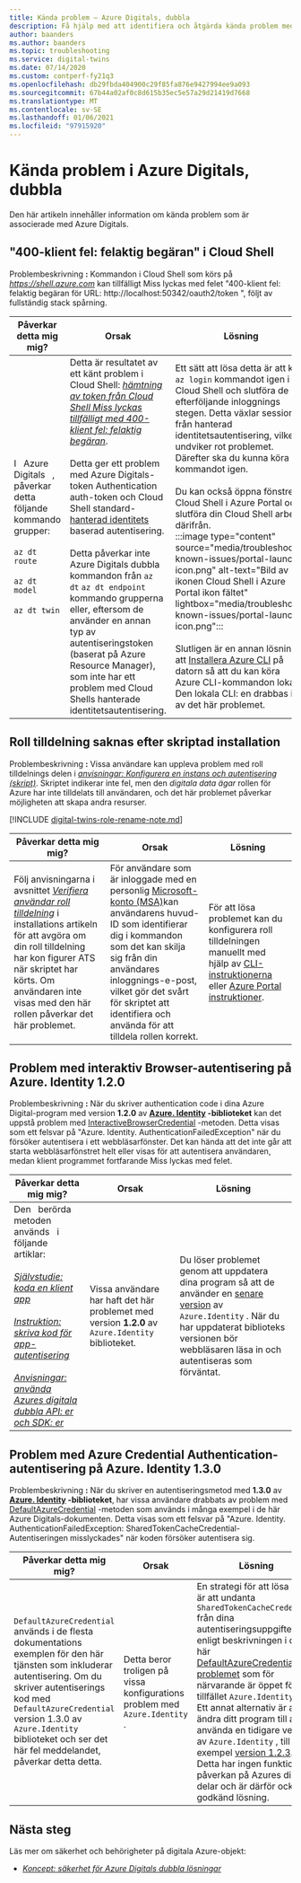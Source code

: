 ```yaml
---
title: Kända problem – Azure Digitals, dubbla
description: Få hjälp med att identifiera och åtgärda kända problem med Azure Digitals.
author: baanders
ms.author: baanders
ms.topic: troubleshooting
ms.service: digital-twins
ms.date: 07/14/2020
ms.custom: contperf-fy21q3
ms.openlocfilehash: db29fbda404900c29f85fa876e9427994ee9a093
ms.sourcegitcommit: 67b44a02af0c8d615b35ec5e57a29d21419d7668
ms.translationtype: MT
ms.contentlocale: sv-SE
ms.lasthandoff: 01/06/2021
ms.locfileid: "97915920"
---
```

# <a name="known-issues-in-azure-digital-twins"></a>Kända problem i Azure Digitals, dubbla

Den här artikeln innehåller information om kända problem som är associerade med Azure Digitals.

## <a name="400-client-error-bad-request-in-cloud-shell"></a>"400-klient fel: felaktig begäran" i Cloud Shell

Problembeskrivning **:** Kommandon i Cloud Shell som körs på *https://shell.azure.com* kan tillfälligt Miss lyckas med felet "400-klient fel: felaktig begäran för URL: http://localhost:50342/oauth2/token ", följt av fullständig stack spårning.

| Påverkar detta mig mig? | Orsak | Lösning |
| --- | --- | --- |
| I &nbsp; Azure &nbsp; Digitals &nbsp; , påverkar detta följande kommando grupper:<br><br>`az dt route`<br><br>`az dt model`<br><br>`az dt twin` | Detta är resultatet av ett känt problem i Cloud Shell: [*hämtning av token från Cloud Shell Miss lyckas tillfälligt med 400-klient fel: felaktig begäran*](https://github.com/Azure/azure-cli/issues/11749).<br><br>Detta ger ett problem med Azure Digitals-token Authentication auth-token och Cloud Shell standard- [hanterad identitets](../active-directory/managed-identities-azure-resources/overview.md) baserad autentisering. <br><br>Detta påverkar inte Azure Digitals dubbla kommandon från `az dt` `az dt endpoint` kommando grupperna eller, eftersom de använder en annan typ av autentiseringstoken (baserat på Azure Resource Manager), som inte har ett problem med Cloud Shells hanterade identitetsautentisering. | Ett sätt att lösa detta är att köra `az login` kommandot igen i Cloud Shell och slutföra de efterföljande inloggnings stegen. Detta växlar sessionen från hanterad identitetsautentisering, vilket undviker rot problemet. Därefter ska du kunna köra kommandot igen.<br><br>Du kan också öppna fönstret Cloud Shell i Azure Portal och slutföra din Cloud Shell arbete därifrån.<br>:::image type="content" source="media/troubleshoot-known-issues/portal-launch-icon.png" alt-text="Bild av ikonen Cloud Shell i Azure Portal ikon fältet" lightbox="media/troubleshoot-known-issues/portal-launch-icon.png":::<br><br>Slutligen är en annan lösning att [Installera Azure CLI](/cli/azure/install-azure-cli?view=azure-cli-latest&preserve-view=true) på datorn så att du kan köra Azure CLI-kommandon lokalt. Den lokala CLI: en drabbas inte av det här problemet. |


## <a name="missing-role-assignment-after-scripted-setup"></a>Roll tilldelning saknas efter skriptad installation

Problembeskrivning **:** Vissa användare kan uppleva problem med roll tilldelnings delen i [*anvisningar: Konfigurera en instans och autentisering (skript)*](how-to-set-up-instance-scripted.md). Skriptet indikerar inte fel, men den *digitala data ägar* rollen för Azure har inte tilldelats till användaren, och det här problemet påverkar möjligheten att skapa andra resurser.

[!INCLUDE [digital-twins-role-rename-note.md](../../includes/digital-twins-role-rename-note.md)]

| Påverkar detta mig mig? | Orsak | Lösning |
| --- | --- | --- |
| Följ anvisningarna i avsnittet [*Verifiera användar roll tilldelning*](how-to-set-up-instance-scripted.md#verify-user-role-assignment) i installations artikeln för att avgöra om din roll tilldelning har kon figurer ATS när skriptet har körts. Om användaren inte visas med den här rollen påverkar det här problemet. | För användare som är inloggade med en personlig [Microsoft-konto (MSA)](https://account.microsoft.com/account)kan användarens huvud-ID som identifierar dig i kommandon som det kan skilja sig från din användares inloggnings-e-post, vilket gör det svårt för skriptet att identifiera och använda för att tilldela rollen korrekt. | För att lösa problemet kan du konfigurera roll tilldelningen manuellt med hjälp av [CLI-instruktionerna](how-to-set-up-instance-cli.md#set-up-user-access-permissions) eller [Azure Portal instruktioner](how-to-set-up-instance-portal.md#set-up-user-access-permissions). |

## <a name="issue-with-interactive-browser-authentication-on-azureidentity-120"></a>Problem med interaktiv Browser-autentisering på Azure. Identity 1.2.0

Problembeskrivning **:** När du skriver authentication code i dina Azure Digital-program med version **1.2.0** av **[Azure. Identity](/dotnet/api/azure.identity?view=azure-dotnet&preserve-view=true) -biblioteket** kan det uppstå problem med [InteractiveBrowserCredential](/dotnet/api/azure.identity.interactivebrowsercredential?view=azure-dotnet&preserve-view=true) -metoden. Detta visas som ett felsvar på "Azure. Identity. AuthenticationFailedException" när du försöker autentisera i ett webbläsarfönster. Det kan hända att det inte går att starta webbläsarfönstret helt eller visas för att autentisera användaren, medan klient programmet fortfarande Miss lyckas med felet.

| Påverkar detta mig mig? | Orsak | Lösning |
| --- | --- | --- |
| Den &nbsp; berörda &nbsp; metoden &nbsp; &nbsp; används &nbsp; i &nbsp; &nbsp; följande artiklar:<br><br>[*Självstudie: koda en klient app*](tutorial-code.md)<br><br>[*Instruktion: skriva kod för app-autentisering*](how-to-authenticate-client.md)<br><br>[*Anvisningar: använda Azures digitala dubbla API: er och SDK: er*](how-to-use-apis-sdks.md) | Vissa användare har haft det här problemet med version **1.2.0** av `Azure.Identity` biblioteket. | Du löser problemet genom att uppdatera dina program så att de använder en [senare version](https://www.nuget.org/packages/Azure.Identity) av `Azure.Identity` . När du har uppdaterat biblioteks versionen bör webbläsaren läsa in och autentiseras som förväntat. |

## <a name="issue-with-default-azure-credential-authentication-on-azureidentity-130"></a>Problem med Azure Credential Authentication-autentisering på Azure. Identity 1.3.0

Problembeskrivning **:** När du skriver en autentiseringsmetod med **1.3.0** av **[Azure. Identity](/dotnet/api/azure.identity?view=azure-dotnet&preserve-view=true) -biblioteket**, har vissa användare drabbats av problem med [DefaultAzureCredential](/dotnet/api/azure.identity.defaultazurecredential?view=azure-dotnet?view=azure-dotnet&preserve-view=true) -metoden som används i många exempel i de här Azure Digitals-dokumenten. Detta visas som ett felsvar på "Azure. Identity. AuthenticationFailedException: SharedTokenCacheCredential-Autentiseringen misslyckades" när koden försöker autentisera sig.

| Påverkar detta mig mig? | Orsak | Lösning |
| --- | --- | --- |
| `DefaultAzureCredential` används i de flesta dokumentations exemplen för den här tjänsten som inkluderar autentisering. Om du skriver autentiserings kod med `DefaultAzureCredential` version 1.3.0 av `Azure.Identity` biblioteket och ser det här fel meddelandet, påverkar detta detta. | Detta beror troligen på vissa konfigurations problem med `Azure.Identity` . | En strategi för att lösa detta är att undanta `SharedTokenCacheCredential` från dina autentiseringsuppgifter, enligt beskrivningen i det här [DefaultAzureCredential-problemet](https://github.com/Azure/azure-sdk/issues/1970) som för närvarande är öppet för tillfället `Azure.Identity` .<br>Ett annat alternativ är att ändra ditt program till att använda en tidigare version av `Azure.Identity` , till exempel [version 1.2.3](https://www.nuget.org/packages/Azure.Identity/1.2.3). Detta har ingen funktionell påverkan på Azures digitala delar och är därför också en godkänd lösning. |

## <a name="next-steps"></a>Nästa steg

Läs mer om säkerhet och behörigheter på digitala Azure-objekt:
* [*Koncept: säkerhet för Azure Digitals dubbla lösningar*](concepts-security.md)